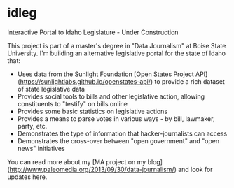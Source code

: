 # idleg
Interactive Portal to Idaho Legislature - Under Construction

This project is part of a master's degree in "Data Journalism" at Boise State University. I'm building an alternative legislative portal for the state of Idaho that: 

- Uses data from the Sunlight Foundation [Open States Project API] (https://sunlightlabs.github.io/openstates-api/) to provide a rich dataset of state legislative data
- Provides social tools to bills and other legislative action, allowing constituents to "testify" on bills online
- Provides some basic statistics on legislative actions
- Provides a means to parse votes in various ways - by bill, lawmaker, party, etc.
- Demonstrates the type of information that hacker-journalists can access
- Demonstrates the cross-over between "open government" and "open news" initiatives

You can read more about my [MA project on my blog] (http://www.paleomedia.org/2013/09/30/data-journalism/) and look for updates here.